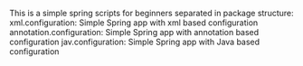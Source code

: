 This is a simple spring scripts for beginners separated in package structure:
xml.configuration: Simple Spring app with xml based configuration
annotation.configuration: Simple Spring app with annotation based configuration
jav.configuration: Simple Spring app with Java based configuration
